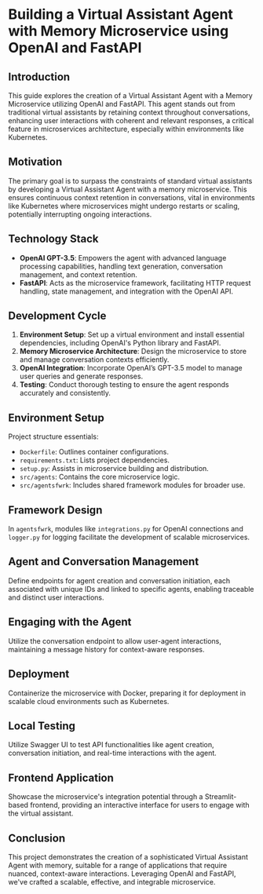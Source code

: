 # Building a Virtual Assistant Agent with Memory Microservice using OpenAI and FastAPI

## Introduction

This guide explores the creation of a Virtual Assistant Agent with a Memory Microservice utilizing OpenAI and FastAPI. This agent stands out from traditional virtual assistants by retaining context throughout conversations, enhancing user interactions with coherent and relevant responses, a critical feature in microservices architecture, especially within environments like Kubernetes.

## Motivation

The primary goal is to surpass the constraints of standard virtual assistants by developing a Virtual Assistant Agent with a memory microservice. This ensures continuous context retention in conversations, vital in environments like Kubernetes where microservices might undergo restarts or scaling, potentially interrupting ongoing interactions.

## Technology Stack

- **OpenAI GPT-3.5**: Empowers the agent with advanced language processing capabilities, handling text generation, conversation management, and context retention.
- **FastAPI**: Acts as the microservice framework, facilitating HTTP request handling, state management, and integration with the OpenAI API.

## Development Cycle

1. **Environment Setup**: Set up a virtual environment and install essential dependencies, including OpenAI's Python library and FastAPI.
2. **Memory Microservice Architecture**: Design the microservice to store and manage conversation contexts efficiently.
3. **OpenAI Integration**: Incorporate OpenAI’s GPT-3.5 model to manage user queries and generate responses.
4. **Testing**: Conduct thorough testing to ensure the agent responds accurately and consistently.

## Environment Setup

Project structure essentials:

- `Dockerfile`: Outlines container configurations.
- `requirements.txt`: Lists project dependencies.
- `setup.py`: Assists in microservice building and distribution.
- `src/agents`: Contains the core microservice logic.
- `src/agentsfwrk`: Includes shared framework modules for broader use.

## Framework Design

In `agentsfwrk`, modules like `integrations.py` for OpenAI connections and `logger.py` for logging facilitate the development of scalable microservices.

## Agent and Conversation Management

Define endpoints for agent creation and conversation initiation, each associated with unique IDs and linked to specific agents, enabling traceable and distinct user interactions.

## Engaging with the Agent

Utilize the conversation endpoint to allow user-agent interactions, maintaining a message history for context-aware responses.

## Deployment

Containerize the microservice with Docker, preparing it for deployment in scalable cloud environments such as Kubernetes.

## Local Testing

Utilize Swagger UI to test API functionalities like agent creation, conversation initiation, and real-time interactions with the agent.

## Frontend Application

Showcase the microservice's integration potential through a Streamlit-based frontend, providing an interactive interface for users to engage with the virtual assistant.

## Conclusion

This project demonstrates the creation of a sophisticated Virtual Assistant Agent with memory, suitable for a range of applications that require nuanced, context-aware interactions. Leveraging OpenAI and FastAPI, we've crafted a scalable, effective, and integrable microservice.
